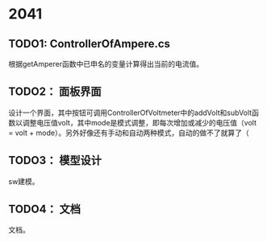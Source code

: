 # 2041

## TODO1:   ControllerOfAmpere.cs

根据getAmperer函数中已申名的变量计算得出当前的电流值。

## TODO2： 面板界面

设计一个界面，其中按钮可调用ControllerOfVoltmeter中的addVolt和subVolt函数以调整电压值volt，其中mode是模式调整，即每次增加或减少的电压值（volt = volt + mode）。另外好像还有手动和自动两种模式，自动的做不了就算了（

## TODO3： 模型设计

sw建模。

## TODO4： 文档

文档。